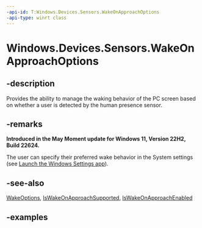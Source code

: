 ```yaml
---
-api-id: T:Windows.Devices.Sensors.WakeOnApproachOptions
-api-type: winrt class
---
```


# Windows.Devices.Sensors.WakeOnApproachOptions

<!--
public sealed class WakeOnApproachOptions
-->

## -description

Provides the ability to manage the waking behavior of the PC screen based on whether a user is detected by the human presence sensor.

## -remarks

**Introduced in the May Moment update for Windows 11, Version 22H2, Build 22624.**

The user can specify their preferred wake behavior in the System settings (see [Launch the Windows Settings app](/windows/uwp/launch-resume/launch-settings-app#system)).

## -see-also

[WakeOptions](humanpresencesettings_wakeoptions.md), [IsWakeOnApproachSupported](humanpresencefeatures_iswakeonapproachsupported.md), [IsWakeOnApproachEnabled](humanpresencesettings_iswakeonapproachenabled.md)

## -examples
